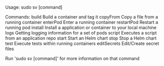 Usage: sudo sv [command]

Commands:
	build		Build a container and tag it
	copyFrom	Copy a file from a running container
	enterPod	Enter a running container
	restartPod	Restart a running pod
	install		Install a application or container to your local machine
	logs		Getting logging information for a set of pods
	script		Executes a script from an application repo
	start		Start an Helm chart
	stop		Stop a Helm chart
	test		Execute tests within running containers
	editSecrets	Edit/Create secret files

Run 'sudo sv [command]' for more information on that command